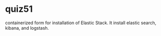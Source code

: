 # quiz51
containerized form for installation of Elastic Stack. It install elastic search, kibana, and logstash. 
